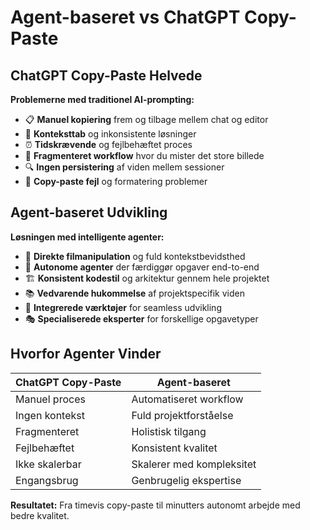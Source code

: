 # Agent-baseret vs ChatGPT Copy-Paste

## ChatGPT Copy-Paste Helvede

**Problemerne med traditionel AI-prompting:**

- 📋 **Manuel kopiering** frem og tilbage mellem chat og editor
- 🔄 **Konteksttab** og inkonsistente løsninger
- ⏰ **Tidskrævende** og fejlbehæftet proces
- 🧩 **Fragmenteret workflow** hvor du mister det store billede
- 🔍 **Ingen persistering** af viden mellem sessioner
- 📝 **Copy-paste fejl** og formatering problemer

## Agent-baseret Udvikling

**Løsningen med intelligente agenter:**

- 🎯 **Direkte filmanipulation** og fuld kontekstbevidsthed
- 🤖 **Autonome agenter** der færdiggør opgaver end-to-end
- 🏗️ **Konsistent kodestil** og arkitektur gennem hele projektet
- 📚 **Vedvarende hukommelse** af projektspecifik viden
- 🔧 **Integrerede værktøjer** for seamless udvikling
- 🎭 **Specialiserede eksperter** for forskellige opgavetyper

## Hvorfor Agenter Vinder

| ChatGPT Copy-Paste | Agent-baseret |
|-------------------|---------------|
| Manuel proces | Automatiseret workflow |
| Ingen kontekst | Fuld projektforståelse |
| Fragmenteret | Holistisk tilgang |
| Fejlbehæftet | Konsistent kvalitet |
| Ikke skalerbar | Skalerer med kompleksitet |
| Engangsbrug | Genbrugelig ekspertise |

**Resultatet:** Fra timevis copy-paste til minutters autonomt arbejde med bedre kvalitet.